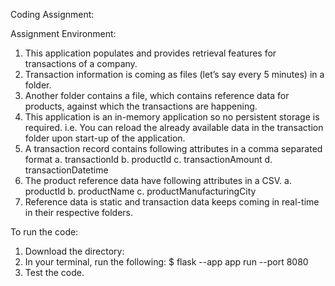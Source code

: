Coding Assignment:

Assignment Environment:
1. This application populates and provides retrieval features for transactions of a company.
2. Transaction information is coming as files (let’s say every 5 minutes) in a folder.
3. Another folder contains a file, which contains reference data for products, against which the
transactions are happening.
4. This application is an in-memory application so no persistent storage is required. i.e. You can
reload the already available data in the transaction folder upon start-up of the application.
5. A transaction record contains following attributes in a comma separated format
  a. transactionId
  b. productId
  c. transactionAmount d. transactionDatetime
6. The product reference data have following attributes in a CSV.
  a. productId
  b. productName
  c. productManufacturingCity
8. Reference data is static and transaction data keeps coming in real-time in their respective
folders.

To run the code:
1. Download the directory:
2. In your terminal, run the following:
   $ flask --app app run --port 8080
3. Test the code.
